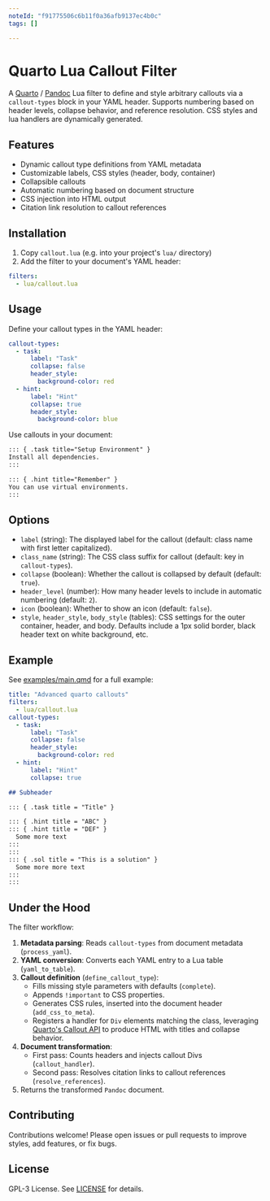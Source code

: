```yaml
---
noteId: "f91775506c6b11f0a36afb9137ec4b0c"
tags: []

---
```


# Quarto Lua Callout Filter

A [Quarto](https://quarto.org) / [Pandoc](https://pandoc.org) Lua filter to define and style arbitrary callouts via a `callout-types` block in your YAML header. Supports numbering based on header levels, collapse behavior, and reference resolution.
CSS styles and lua handlers are dynamically generated.

## Features

- Dynamic callout type definitions from YAML metadata
- Customizable labels, CSS styles (header, body, container)
- Collapsible callouts
- Automatic numbering based on document structure
- CSS injection into HTML output
- Citation link resolution to callout references

## Installation

1. Copy `callout.lua` (e.g. into your project's `lua/` directory)
2. Add the filter to your document's YAML header:

```yaml
filters:
  - lua/callout.lua
```

## Usage

Define your callout types in the YAML header:

```yaml
callout-types:
  - task:
      label: "Task"
      collapse: false
      header_style:
        background-color: red
  - hint:
      label: "Hint"
      collapse: true
      header_style:
        background-color: blue
```

Use callouts in your document:

```markdown
::: { .task title="Setup Environment" }
Install all dependencies.
:::

::: { .hint title="Remember" }
You can use virtual environments.
:::
```

## Options

- `label` (string): The displayed label for the callout (default: class name with first letter capitalized).
- `class_name` (string): The CSS class suffix for callout (default: key in `callout-types`).
- `collapse` (boolean): Whether the callout is collapsed by default (default: `true`).
- `header_level` (number): How many header levels to include in automatic numbering (default: `2`).
- `icon` (boolean): Whether to show an icon (default: `false`).
- `style`, `header_style`, `body_style` (tables): CSS settings for the outer container, header, and body. Defaults include a 1px solid border, black header text on white background, etc.

## Example

See [examples/main.qmd](examples/main.qmd) for a full example:

```yaml
title: "Advanced quarto callouts"
filters:
  - lua/callout.lua
callout-types:
  - task:
      label: "Task"
      collapse: false
      header_style:
        background-color: red
  - hint:
      label: "Hint"
      collapse: true
```

```markdown
## Subheader

::: { .task title = "Title" }

::: { .hint title = "ABC" }
::: { .hint title = "DEF" }
  Some more text
:::
:::
::: { .sol title = "This is a solution" }
  Some more more text
:::
:::
```

## Under the Hood

The filter workflow:

1. **Metadata parsing**: Reads `callout-types` from document metadata (`process_yaml`).
2. **YAML conversion**: Converts each YAML entry to a Lua table (`yaml_to_table`).
3. **Callout definition** (`define_callout_type`):
   - Fills missing style parameters with defaults (`complete`).
   - Appends `!important` to CSS properties.
   - Generates CSS rules, inserted into the document header (`add_css_to_meta`).
   - Registers a handler for `Div` elements matching the class, leveraging [Quarto's Callout API](https://quarto.org/docs/prerelease/1.3/custom-ast-nodes/callout.html) to produce HTML with titles and collapse behavior.
4. **Document transformation**:
   - First pass: Counts headers and injects callout Divs (`callout_handler`).
   - Second pass: Resolves citation links to callout references (`resolve_references`).
5. Returns the transformed `Pandoc` document.

## Contributing

Contributions welcome! Please open issues or pull requests to improve styles, add features, or fix bugs.

## License

GPL-3 License. See [LICENSE](LICENSE) for details.

